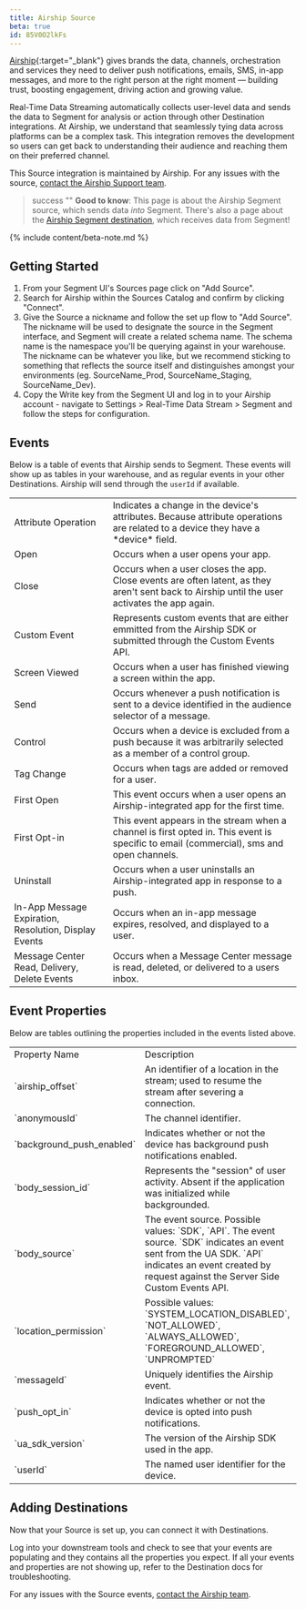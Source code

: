 ```yaml
---
title: Airship Source
beta: true
id: 85V0O2lkFs
---
```


[Airship](https://www.airship.com){:target="_blank"} gives brands the data, channels, orchestration and services they need to deliver push notifications, emails, SMS, in-app messages, and more to the right person at the right moment — building trust, boosting engagement, driving action and growing value.

Real-Time Data Streaming automatically collects user-level data and sends the data to Segment for analysis or action through other Destination integrations. At Airship, we understand that seamlessly tying data across platforms can be a complex task. This integration removes the development so users can get back to understanding their audience and reaching them on their preferred channel.

This Source integration is maintained by Airship. For any issues with the source, [contact the Airship Support team](mailto:support@airship.com).

> success ""
> **Good to know**: This page is about the Airship Segment source, which sends data _into_ Segment. There's also a page about the [Airship Segment destination](/docs/connections/destinations/catalog/airship/), which receives data from Segment!

{% include content/beta-note.md %}



## Getting Started

1. From your Segment UI's Sources page click on "Add Source".
2. Search for Airship within the Sources Catalog and confirm by clicking "Connect".
3. Give the Source a nickname and follow the set up flow to "Add Source". The nickname will be used to designate the source in the Segment interface, and Segment will create a related schema name. The schema name is the namespace you'll be querying against in your warehouse. The nickname can be whatever you like, but we recommend sticking to something that reflects the source itself and distinguishes amongst your environments (eg. SourceName_Prod, SourceName_Staging, SourceName_Dev).
4. Copy the Write key from the Segment UI and log in to your Airship account - navigate to Settings > Real-Time Data Stream > Segment and follow the steps for configuration.


## Events

Below is a table of events that Airship sends to Segment. These events will show up as tables in your warehouse, and as regular events in your other Destinations. Airship will send through the `userId` if available.

<table>
  <tr>
    <td>Attribute Operation</td>
    <td>Indicates a change in the device's attributes. Because attribute operations are related to a device they have a *device* field.</td>
  </tr>
  <tr>
   <td>Open</td>
   <td>Occurs when a user opens your app.</td>
  </tr>
  <tr>
   <td>Close</td>
   <td>Occurs when a user closes the app. Close events are often latent, as they aren't sent back to Airship until the user activates the app again.</td>
  </tr>
  <tr>
   <td>Custom Event</td>
   <td>Represents custom events that are either emmitted from the Airship SDK or submitted through the Custom Events API. </td>
  </tr>
  <tr>
   <td>Screen Viewed</td>
   <td>Occurs when a user has finished viewing a screen within the app.</td>
  </tr>
  <tr>
   <td>Send</td>
   <td>Occurs whenever a push notification is sent to a device identified in the audience selector of a message.</td>
  </tr>
  <tr>
   <td>Control</td>
   <td>Occurs when a device is excluded from a push because it was arbitrarily selected as a member of a control group.</td>
  </tr>
  <tr>
   <td>Tag Change</td>
   <td>Occurs when tags are added or removed for a user.</td>
  </tr>
   <tr>
   <td>First Open</td>
   <td>This event occurs when a user opens an Airship-integrated app for the first time.</td>
  </tr>
   <tr>
   <td>First Opt-in</td>
   <td>This event appears in the stream when a channel is first opted in. This event is specific to email (commercial), sms and open channels.</td>
  </tr>
    <tr>
   <td>Uninstall</td>
   <td>Occurs when a user uninstalls an Airship-integrated app in response to a push.</td>
  </tr>
    <tr>
   <td>In-App Message Expiration, Resolution, Display Events</td>
   <td>Occurs when an in-app message expires, resolved, and displayed to a user. </td>
  </tr>
   <tr>
   <td>Message Center Read, Delivery, Delete Events</td>
   <td>Occurs when a Message Center message is read, deleted, or delivered to a users inbox. </td>
  </tr>
</table>

## Event Properties

Below are tables outlining the properties included in the events listed above.

<table>
  <tr>
    <td>Property Name</td>
    <td>Description</td>
  </tr>
  <tr>
   <td>`airship_offset`</td>
   <td>An identifier of a location in the stream; used to resume the stream after severing a connection.</td>
  </tr>
  <tr>
    <td>`anonymousId`</td>
    <td>The channel identifier.</td>
  </tr>
  <tr>
   <td>`background_push_enabled`</td>
   <td>Indicates whether or not the device has background push notifications enabled.</td>
  </tr>
  <tr>
   <td>`body_session_id`</td>
   <td>Represents the "session" of user activity. Absent if the application was initialized while backgrounded.</td>
  </tr>
  <tr>
   <td>`body_source`</td>
   <td>The event source. Possible values: `SDK`, `API`. The event source. `SDK` indicates an event sent from the UA SDK. `API` indicates an event created by request against the Server Side Custom Events API.</td>
  </tr>
  <tr>
   <td>`location_permission`</td>
   <td>Possible values: `SYSTEM_LOCATION_DISABLED`, `NOT_ALLOWED`, `ALWAYS_ALLOWED`, `FOREGROUND_ALLOWED`, `UNPROMPTED`</td>
  </tr>
  <tr>
   <td>`messageId`</td>
   <td>Uniquely identifies the Airship event.</td>
  </tr>
  <tr>
   <td>`push_opt_in`</td>
   <td>Indicates whether or not the device is opted into push notifications.</td>
  </tr>
  <tr>
   <td>`ua_sdk_version`</td>
   <td>The version of the Airship SDK used in the app.</td>
  </tr>
  <tr>
   <td>`userId`</td>
   <td>The named user identifier for the device.</td>
  </tr>
</table>

## Adding Destinations

Now that your Source is set up, you can connect it with Destinations.

Log into your downstream tools and check to see that your events are populating and they contains all the properties you expect. If all your events and properties are not showing up, refer to the Destination docs for troubleshooting.

For any issues with the Source events, [contact the Airship team](mailto:partner-integration-ua@airship.com).
